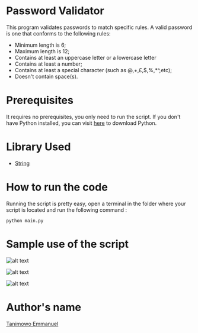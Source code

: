 # Password Validator

This program validates passwords to match specific rules. A valid password is one that conforms to the following rules:
- Minimum length is 6;
- Maximum length is 12;
- Contains at least an uppercase letter or a lowercase letter
- Contains at least a number;
- Contains at least a special character (such as @,+,£,$,%,*^,etc);
- Doesn't contain space(s).

# Prerequisites

It requires no prerequisites, you only need to run the script. If you don't have Python installed, you can visit [here](https://www.python.org/downloads/) to download Python.

# Library Used

* [String](https://docs.python.org/3/library/string.html)

# How to run the code

Running the script is pretty easy, open a terminal in the folder where your script is located and run the following command :

`python main.py`

# Sample use of the script

![alt text](https://github.com/Mannuel25/python-projects/blob/master/projects/Password-Validator/screenshot_1.png)

![alt text](https://github.com/Mannuel25/python-projects/blob/master/projects/Password-Validator/screenshot_2.png)

![alt text](https://github.com/Mannuel25/python-projects/blob/master/projects/Password-Validator/screenshot_3.png)

# Author's name

[Tanimowo Emmanuel](https://github.com/Mannuel25)
